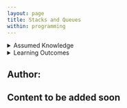 ```yaml
---
layout: page
title: Stacks and Queues
within: programming
---
```


<details class="prereq" markdown="1"><summary>Assumed Knowledge</summary>

  * <a href="functions">Functions</a>
  * <a href="composite_data">Composite Data (Arrays)</a>
  * <a href="classes_types">Classes as Data Type</a>
  * <a href="classes_methods">Classes (Methods)</a>
  * <a href="lists">ArrayLists</a>
</details>

<details class="outcomes" markdown="1"><summary>Learning Outcomes</summary>

  * Understand the scenarios in which stacks and queues are useful
  * Able to implement stacks and queues
</details>

## Author:

## Content to be added soon

